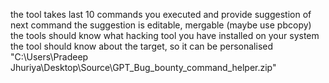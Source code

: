 the tool takes last 10 commands you executed and provide suggestion of next command 
the suggestion is editable, mergable (maybe use pbcopy)
the tools should know what hacking tool you have installed on your system
the tool should know about the target, so it can be personalised
"C:\Users\Pradeep Jhuriya\Desktop\Source\GPT_Bug_bounty_command_helper.zip"